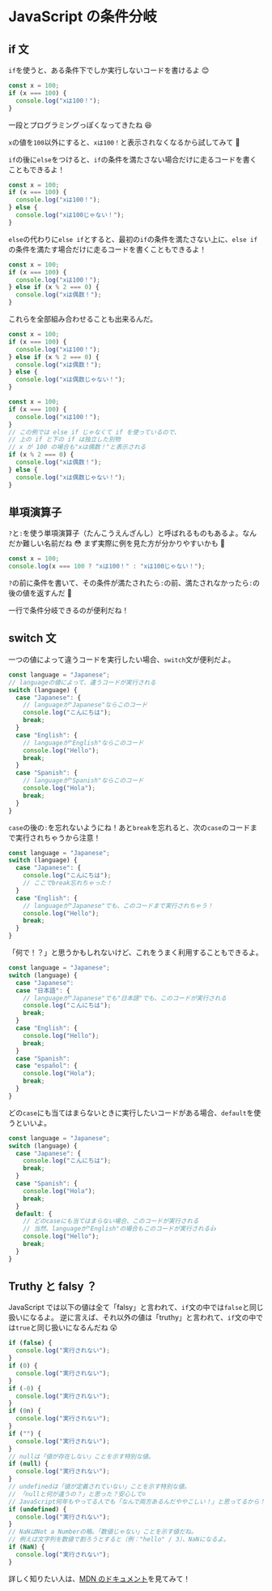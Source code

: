 # JavaScript の条件分岐

## if 文

`if`を使うと、ある条件下でしか実行しないコードを書けるよ 😊

```javascript
const x = 100;
if (x === 100) {
  console.log("xは100！");
}
```

一段とプログラミングっぽくなってきたね 😆

`x`の値を`100`以外にすると、`xは100！`と表示されなくなるから試してみて 👀

`if`の後に`else`をつけると、`if`の条件を満たさない場合だけに走るコードを書くこともできるよ！

```javascript
const x = 100;
if (x === 100) {
  console.log("xは100！");
} else {
  console.log("xは100じゃない！");
}
```

`else`の代わりに`else if`とすると、最初の`if`の条件を満たさない上に、`else if`の条件を満たす場合だけに走るコードを書くこともできるよ！

```javascript
const x = 100;
if (x === 100) {
  console.log("xは100！");
} else if (x % 2 === 0) {
  console.log("xは偶数！");
}
```

これらを全部組み合わせることも出来るんだ。

```javascript
const x = 100;
if (x === 100) {
  console.log("xは100！");
} else if (x % 2 === 0) {
  console.log("xは偶数！");
} else {
  console.log("xは偶数じゃない！");
}
```

```javascript
const x = 100;
if (x === 100) {
  console.log("xは100！");
}
// この例では else if じゃなくて if を使っているので、
// 上の if と下の if は独立した別物
// x が 100 の場合も"xは偶数！"と表示される
if (x % 2 === 0) {
  console.log("xは偶数！");
} else {
  console.log("xは偶数じゃない！");
}
```

## 単項演算子

`?`と`:`を使う単項演算子（たんこうえんざんし）と呼ばれるものもあるよ。なんだか難しい名前だね 😳
まず実際に例を見た方が分かりやすいかも 👀

```javascript
const x = 100;
console.log(x === 100 ? "xは100！" : "xは100じゃない！");
```

`?`の前に条件を書いて、その条件が満たされたら`:`の前、満たされなかったら`:`の後の値を返すんだ 🙂

一行で条件分岐できるのが便利だね！

## switch 文

一つの値によって違うコードを実行したい場合、`switch`文が便利だよ。

```javascript
const language = "Japanese";
// languageの値によって、違うコードが実行される
switch (language) {
  case "Japanese": {
    // languageが"Japanese"ならこのコード
    console.log("こんにちは");
    break;
  }
  case "English": {
    // languageが"English"ならこのコード
    console.log("Hello");
    break;
  }
  case "Spanish": {
    // languageが"Spanish"ならこのコード
    console.log("Hola");
    break;
  }
}
```

`case`の後の`:`を忘れないようにね！あと`break`を忘れると、次の`case`のコードまで実行されちゃうから注意！

```javascript
const language = "Japanese";
switch (language) {
  case "Japanese": {
    console.log("こんにちは");
    // ここでbreak忘れちゃった！
  }
  case "English": {
    // languageが"Japanese"でも、このコードまで実行されちゃう！
    console.log("Hello");
    break;
  }
}
```

「何で！？」と思うかもしれないけど、これをうまく利用することもできるよ。

```javascript
const language = "Japanese";
switch (language) {
  case "Japanese":
  case "日本語": {
    // languageが"Japanese"でも"日本語"でも、このコードが実行される
    console.log("こんにちは");
    break;
  }
  case "English": {
    console.log("Hello");
    break;
  }
  case "Spanish":
  case "español": {
    console.log("Hola");
    break;
  }
}
```

どの`case`にも当てはまらないときに実行したいコードがある場合、`default`を使うといいよ。

```javascript
const language = "Japanese";
switch (language) {
  case "Japanese": {
    console.log("こんにちは");
    break;
  }
  case "Spanish": {
    console.log("Hola");
    break;
  }
  default: {
    // どのcaseにも当てはまらない場合、このコードが実行される
    // 当然、languageが"English"の場合もこのコードが実行される👍
    console.log("Hello");
    break;
  }
}
```

## Truthy と falsy ？

JavaScript では以下の値は全て「falsy」と言われて、`if`文の中では`false`と同じ扱いになるよ。
逆に言えば、それ以外の値は「truthy」と言われて、`if`文の中では`true`と同じ扱いになるんだね 😲

```javascript
if (false) {
  console.log("実行されない");
}
if (0) {
  console.log("実行されない");
}
if (-0) {
  console.log("実行されない");
}
if (0n) {
  console.log("実行されない");
}
if ("") {
  console.log("実行されない");
}
// nullは「値が存在しない」ことを示す特別な値。
if (null) {
  console.log("実行されない");
}
// undefinedは「値が定義されていない」ことを示す特別な値。
// 「nullと何が違うの？」と思った？安心して☺️
// JavaScript何年もやってる人でも「なんで両方あるんだややこしい！」と思ってるから！
if (undefined) {
  console.log("実行されない");
}
// NaNはNot a Numberの略。「数値じゃない」ことを示す値だね。
// 例えば文字列を数値で割ろうとすると（例："hello" / 3）、NaNになるよ。
if (NaN) {
  console.log("実行されない");
}
```

詳しく知りたい人は、[MDN のドキュメント](https://developer.mozilla.org/ja/docs/Glossary/Falsy)を見てみて！
